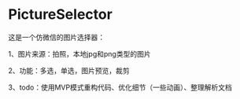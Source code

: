 # PictureSelector
这是一个仿微信的图片选择器：

1、图片来源：拍照，本地jpg和png类型的图片

2、功能：多选，单选，图片预览，裁剪

3、todo：使用MVP模式重构代码、优化细节（一些动画）、整理解析文档
